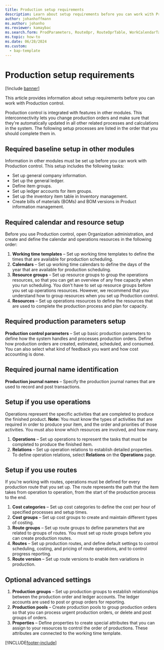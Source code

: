 ```yaml
---
title: Production setup requirements
description: Learn about setup requirements before you can work with Production control, including an outline on required baseline setup in other modules. 
author: johanhoffmann
ms.author: johanho
ms.reviewer: kamaybac
ms.search.form: ProdParameters, RouteOpr, RouteOprTable, WorkCalendarTable, WorkTimeTable, WrkCtrTable
ms.topic: how-to
ms.date: 06/28/2024
ms.custom: 
  - bap-template
---
```


# Production setup requirements

[!include [banner](../includes/banner.md)]

This article provides information about setup requirements before you can work with Production control.

Production control is integrated with features in other modules. This interconnectivity lets you change production orders and make sure that they're automatically updated in all other related processes and calculations in the system. The following setup processes are listed in the order that you should complete them in.

## Required baseline setup in other modules

Information in other modules must be set up before you can work with Production control. This setup includes the following tasks:

- Set up general company information.
- Set up the general ledger.
- Define item groups.
- Set up ledger accounts for item groups.
- Set up the inventory item table in Inventory management.
- Create bills of materials (BOMs) and BOM versions in Product information management.

## Required calendar and resource setup

Before you use Production control, open Organization administration, and create and define the calendar and operations resources in the following order:

1. **Working time templates** – Set up working time templates to define the times that are available for production scheduling.
1. **Calendars** – Set up working time calendars to define the days of the year that are available for production scheduling.
1. **Resource groups** – Set up resource groups to group the operations resources, so that you can get an overview of any free capacity when you run scheduling. You don't have to set up resource groups before you set up operations resources. However, we recommend that you understand how to group resources when you set up Production control.
1. **Resources** – Set up operations resources to define the resources that are used to complete the production process and plan for capacity.

## Required production parameters setup

**Production control parameters** – Set up basic production parameters to define how the system handles and processes production orders. Define how production orders are created, estimated, scheduled, and consumed. You can also select what kind of feedback you want and how cost accounting is done.

## Required journal name identification

**Production journal names** – Specify the production journal names that are used to record and post transactions.

## Setup if you use operations

Operations represent the specific activities that are completed to produce the finished product. **Note:** You must know the types of activities that are required in order to produce your item, and the order and priorities of those activities. You must also know which resources are involved, and how many.

1. **Operations** – Set up operations to represent the tasks that must be completed to produce the finished item.
1. **Relations** – Set up operation relations to establish detailed properties. To define operation relations, select **Relations** on the **Operations** page.

## Setup if you use routes

If you're working with routes, operations must be defined for every production route that you set up. The route represents the path that the item takes from operation to operation, from the start of the production process to the end.

1. **Cost categories** – Set up cost categories to define the cost per hour of specified processes and setup times.
1. **Cost groups** – Set up cost groups to create and maintain different types of costing.
1. **Route groups** – Set up route groups to define parameters that are related to groups of routes. You must set up route groups before you can create production routes.
1. **Routes** – Set up production routes, and define default settings to control scheduling, costing, and pricing of route operations, and to control progress reporting.
1. **Route version** – Set up route versions to enable item variations in production.

## Optional advanced settings

1. **Production groups** – Set up production groups to establish relationships between the production order and ledger accounts. The ledger accounts are used to post or group orders for reporting.
1. **Production pools** – Create production pools to group production orders so that you can process urgent production orders, or delete and post groups of orders.
1. **Properties** – Define properties to create special attributes that you can assign to your resources to control the order of productions. These attributes are connected to the working time template.

[!INCLUDE[footer-include](../../includes/footer-banner.md)]
